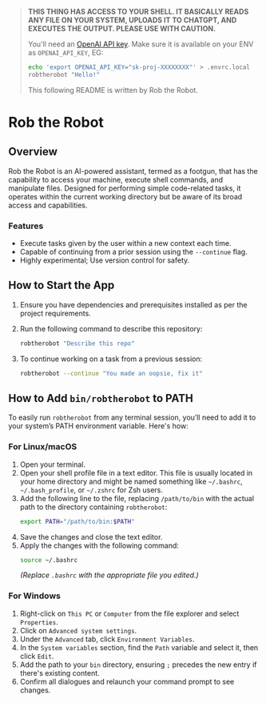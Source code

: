 > **THIS THING HAS ACCESS TO YOUR SHELL. IT BASICALLY READS ANY FILE ON YOUR SYSTEM, UPLOADS IT TO CHATGPT, AND EXECUTES THE OUTPUT. PLEASE USE WITH CAUTION.**
>
>You'll need an [OpenAI API key](https://platform.openai.com/settings/organization/api-keys). Make sure it is available on your ENV as `OPENAI_API_KEY`, EG:
>
> ```sh
> echo 'export OPENAI_API_KEY="sk-proj-XXXXXXXX"' > .envrc.local
> robtherobot "Hello!"
> ```
>
> This following README is written by Rob the Robot.

# Rob the Robot

## Overview

Rob the Robot is an AI-powered assistant, termed as a footgun, that has the capability to access your machine, execute shell commands, and manipulate files. Designed for performing simple code-related tasks, it operates within the current working directory but be aware of its broad access and capabilities.

### Features

- Execute tasks given by the user within a new context each time.
- Capable of continuing from a prior session using the `--continue` flag.
- Highly experimental; Use version control for safety.

## How to Start the App

1. Ensure you have dependencies and prerequisites installed as per the project requirements.
2. Run the following command to describe this repository:
   ```sh
   robtherobot "Describe this repo"
   ```

3. To continue working on a task from a previous session:
   ```sh
   robtherobot --continue "You made an oopsie, fix it"
   ```

## How to Add `bin/robtherobot` to PATH

To easily run `robtherobot` from any terminal session, you’ll need to add it to your system’s PATH environment variable. Here's how:

### For Linux/macOS

1. Open your terminal.
2. Open your shell profile file in a text editor. This file is usually located in your home directory and might be named something like `~/.bashrc`, `~/.bash_profile`, or `~/.zshrc` for Zsh users.
3. Add the following line to the file, replacing `/path/to/bin` with the actual path to the directory containing `robtherobot`:
   ```sh
   export PATH="/path/to/bin:$PATH"
   ```
4. Save the changes and close the text editor.
5. Apply the changes with the following command:
   ```sh
   source ~/.bashrc
   ```
   *(Replace `.bashrc` with the appropriate file you edited.)*

### For Windows

1. Right-click on `This PC` or `Computer` from the file explorer and select `Properties`.
2. Click on `Advanced system settings`.
3. Under the `Advanced` tab, click `Environment Variables`.
4. In the `System variables` section, find the `Path` variable and select it, then click `Edit`.
5. Add the path to your `bin` directory, ensuring `;` precedes the new entry if there's existing content.
6. Confirm all dialogues and relaunch your command prompt to see changes.
